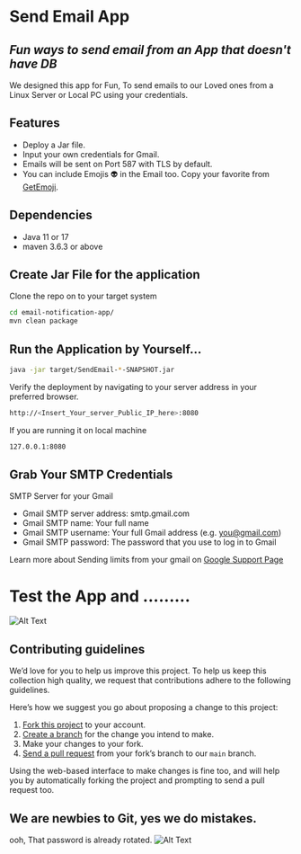 # Send Email App
## _Fun ways to send email from an App that doesn't have DB_

We designed this app for Fun, To send emails to our Loved ones from a Linux Server or Local PC using your credentials.

## Features

- Deploy a Jar file.
- Input your own credentials for Gmail.
- Emails will be sent on Port 587 with TLS by default.
- You can include Emojis 👽 in the Email too. Copy your favorite from [GetEmoji](https://getemoji.com/).

## Dependencies

- Java 11 or 17
- maven 3.6.3 or above

## Create Jar File for the application
Clone the repo on to your target system

```sh
cd email-notification-app/
mvn clean package
```

## Run the Application by Yourself...

```sh
java -jar target/SendEmail-*-SNAPSHOT.jar
```

Verify the deployment by navigating to your server address in your preferred browser.

```sh
http://<Insert_Your_server_Public_IP_here>:8080
```
If you are running it on local machine
```sh
127.0.0.1:8080
```

## Grab Your SMTP Credentials

SMTP Server for your Gmail
- Gmail SMTP server address: smtp.gmail.com
- Gmail SMTP name: Your full name
- Gmail SMTP username: Your full Gmail address (e.g. you@gmail.com)
- Gmail SMTP password: The password that you use to log in to Gmail

Learn more about Sending limits from your gmail on [Google Support Page](https://support.google.com/mail/answer/22839?hl=en)

# Test the App and .........

![Alt Text](https://media0.giphy.com/media/3o6UBfwmyyFM9ieUgM/giphy.gif?cid=ecf05e470fo8sqbs9cswci5hk8xv4062afqof5s1riuions1&rid=giphy.gif&ct=g)

## Contributing guidelines

We’d love for you to help us improve this project. To help us keep this collection
high quality, we request that contributions adhere to the following guidelines.

Here’s how we suggest you go about proposing a change to this project:

1. [Fork this project][fork] to your account.
2. [Create a branch][branch] for the change you intend to make.
3. Make your changes to your fork.
4. [Send a pull request][pr] from your fork’s branch to our `main` branch.

Using the web-based interface to make changes is fine too, and will help you
by automatically forking the project and prompting to send a pull request too.

[fork]: https://help.github.com/articles/fork-a-repo/
[branch]: https://help.github.com/articles/creating-and-deleting-branches-within-your-repository
[pr]: https://help.github.com/articles/using-pull-requests/

## We are newbies to Git, yes we do mistakes.
ooh, That password is already rotated. 
![Alt Text](https://media3.giphy.com/media/88iYsvbegSUn9bSTF8/200w.webp?cid=ecf05e47dsov9y8wwvo0ploy3bjp5dnnrqnru1g50kdr43an&rid=200w.webp&ct=g)